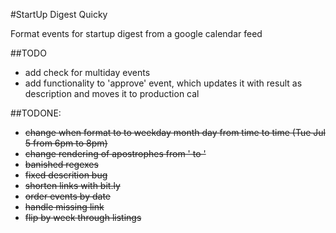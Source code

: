 #StartUp Digest Quicky

Format events for startup digest from a google calendar feed

##TODO
 * add check for multiday events
 * add functionality to 'approve' event, which updates it with result as description and moves it to production cal
 

##TODONE:
 * ~~change when format to to weekday month day from time to time (Tue Jul 5 from 6pm to 8pm)~~
 * ~~change rendering of apostrophes from &#39; to '~~
 * ~~banished regexes~~ 
 * ~~fixed descrition bug~~
 * ~~shorten links with bit.ly~~
 * ~~order events by date~~
 * ~~handle missing link~~
 * ~~flip by week through listings~~
